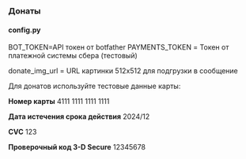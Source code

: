 ### Донаты

#### config.py
BOT_TOKEN=API токен от botfather
PAYMENTS_TOKEN = Токен от платежной системы сбера (тестовый)

donate_img_url = URL картинки 512х512 для подгрузки в сообщение


Для донатов используйте тестовые данные карты:

**Номер карты**	4111 1111 1111 1111 

**Дата истечения срока действия** 2024/12

**CVC**	123

**Проверочный код 3-D Secure**	12345678